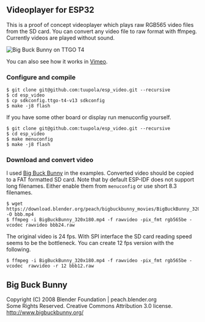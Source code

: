 ## Videoplayer for ESP32

This is a proof of concept videoplayer which plays raw RGB565 video files from the SD card. You can convert any video file to raw format with ffmpeg. Currently videos are played without sound.

![Big Buck Bunny on TTGO T4](https://appelsiini.net/img/2020/bbb-cover-1.jpg)

You can also see how it works in [Vimeo](https://vimeo.com/409435420).

### Configure and compile

```
$ git clone git@github.com:tuupola/esp_video.git --recursive
$ cd esp_video
$ cp sdkconfig.ttgo-t4-v13 sdkconfig
$ make -j8 flash
```

If you have some other board or display run menuconfig yourself.

```
$ git clone git@github.com:tuupola/esp_video.git --recursive
$ cd esp_video
$ make menuconfig
$ make -j8 flash
```

### Download and convert video

I used [Big Buck Bunny](https://peach.blender.org/download/) in the examples. Converted video should be copied to a FAT formatted SD card. Note that by default ESP-IDF does not support long filenames. Either enable them from `menuconfig` or use short 8.3 filenames.

```
$ wget https://download.blender.org/peach/bigbuckbunny_movies/BigBuckBunny_320x180.mp4 -O bbb.mp4
$ ffmpeg -i BigBuckBunny_320x180.mp4 -f rawvideo -pix_fmt rgb565be -vcodec rawvideo bbb24.raw
```

The original video is 24 fps. With SPI interface the SD card reading speed seems to be the bottleneck. You can create 12 fps version with the following.

```
$ ffmpeg -i BigBuckBunny_320x180.mp4 -f rawvideo -pix_fmt rgb565be -vcodec  rawvideo -r 12 bbb12.raw
```

## Big Buck Bunny

Copyright (C) 2008 Blender Foundation | peach.blender.org<br>
Some Rights Reserved. Creative Commons Attribution 3.0 license.<br>
http://www.bigbuckbunny.org/
